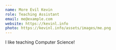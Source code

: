 ```yaml
---
name: More Evil Kevin
role: Teaching Assistant
email: me@example.com
website: https://kevinl.info
photo: https://kevinl.info/assets/images/me.png
---
```


I like teaching Computer Science!
